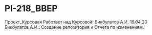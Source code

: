 # PI-218_BBEP
Проект_Курсовая
Работает над Курсовой:
Бикбулатов А.И.
16.04.20 Бикбулатов А.И.:
Создание репозитория и Отчета по изменениям. 
